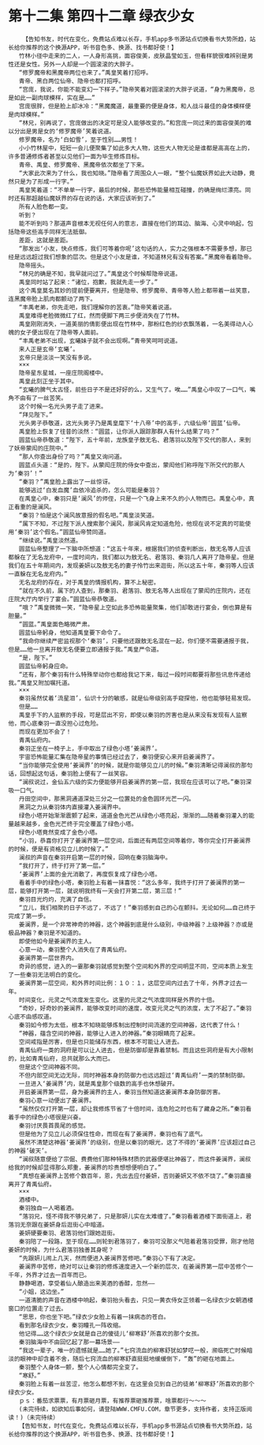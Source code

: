 # 第十二集 第四十二章 绿衣少女
        【告知书友，时代在变化，免费站点难以长存，手机app多书源站点切换看书大势所趋，站长给你推荐的这个换源APP，听书音色多、换源、找书都好使！】
       竹林小径中走来的二人，一人身形高挑，面容俊美，皮肤晶莹如玉，但看样貌很难辨别是男性还是女性。另外一人却是一个圆滚滚的大胖子。
       “修罗魔帝和黑魔帝两位也来了。”禹皇笑着打招呼。
       青帝、黑白两位仙帝、隐帝也都打招呼。
       “宫庞，我说，你能不能变幻一下样子。”隐帝笑着对圆滚滚的大胖子说道，“身为黑魔帝，总是如此一副肉球模样，实在是……”
       宫庞很胖，但是脸上却冰冷：“黑魔魔道，最重要的便是身体，和人战斗最佳的身体模样便是肉球模样。”
       “林兄，别再说了，宫庞做出的决定可是没人能够改变的。”和宫庞一同过来的面容俊美的难以分出是男是女的‘修罗魔帝’笑着说道。
       修罗魔帝，名为‘白如雪’，至于性别……男性！
       小小竹林屋中，短短一会儿便聚集了如此多大人物，这些大人物无论是谁都是高高在上的，许多普通修炼者甚至以见他们一面为毕生修炼目标。
       青帝、禹皇、修罗魔帝、黑魔帝依次都坐了下来。
       “大家此次来为了什么，我也知晓。”隐帝看了周围众人一眼，“整个仙魔妖界如此大动静，竟然只是为了形成一行字。”
       禹皇笑着道：“不单单一行字，最后的时候，那些恐怖能量相互碰撞，的确是绚烂漂亮。同时还有那超越仙魔妖界的存在说的话，大家应该听到了。”
       所有人脸色都一变。
       听到？
       能不听到吗？那道声音根本无视任何人的意志，直接在他们的耳边、脑海、心灵中响起，包括隐帝这些高手同样无法抵御。
       差距，这就是差距。
       “那发出‘小友，快点修炼，我们可等着你呢’这句话的人，实力之强根本不需要多想，那已经是远远超过我们想象的层次。但是这个小友是谁，不知道林兄有没有答案。”黑魔帝看着隐帝。
       隐帝摇头。
       “林兄的确是不知，我早就问过了。”禹皇这个时候帮隐帝说道。
       禹皇同时站了起来：“诸位，抱歉，我就先走一步了。”
       这个禹皇莫名其妙的提前便要离开，但是隐帝、修罗魔帝、青帝等人脸上都带着一丝笑意，连黑魔帝脸上肌肉都颤动了两下。
       “丰禹老弟，你先走吧，我们理解你的苦衷。”隐帝笑着说道。
       禹皇难得老脸微微红了红，然而便脚下两三步便消失在了竹林。
       禹皇刚刚消失，一道美丽的倩影便出现在竹林中，那粉红色的纱衣飘荡着，一名美得动人心魄的女子便出现在了隐帝等人面前。
       “丰禹老弟不出现，玄曦妹子就不会出现啊。”青帝笑呵呵说道。
       来人正是玄帝‘玄曦’。
       玄帝只是淡淡一笑没有多说。
       ×××
       隐帝星东星城，一座庄院阁楼中。
       禹皇此刻正坐于其中。
       “玄曦的脾气太古怪，前些日子不是还好好的么，又生气了。唉……”禹皇心中叹了一口气，嘴角不由有了一丝苦笑。
       这个时候一名光头男子走了进来。
       “拜见陛下。”
       光头男子恭敬道，这光头男子乃是禹皇麾下‘十八帝’中的高手，六级仙帝‘圆蓝’仙帝。
       禹皇脸上恢复了往昔的淡然：“圆蓝，让你派人跟踪那群人有什么结果了吗？”
       圆蓝仙帝恭敬道：“陛下，五十年前，龙族皇子敖无名、君落羽以及陛下交代的那人，来到了妖帝蒙闳的庄院中。”
       “那人你查出身份了吗？”禹皇又询问道。
       圆蓝点头道：“是的，陛下。从蒙闳庄院的侍女中查出，蒙闳他们称呼陛下所交代的那人为‘秦羽’！”
       “秦羽？”禹皇脸上露出了一丝惊讶。
       能够逃过‘白发血魔’血依冷追杀的，怎么可能是秦羽？
       在禹皇心中，秦羽只是‘澜风’的师侄，只是一个飞身上来不久的小人物而已。禹皇心中，真正看重的是澜风。
       “秦羽？怕是这个澜风故意报的假名吧。”禹皇淡笑道。
       “属下不知，不过陛下派人搜索那个澜风，那澜风肯定知道危险，他现在说不定真的可能使用‘秦羽’这个假名。”圆蓝仙帝赞同道。
       “继续说。”禹皇淡然道。
       圆蓝仙帝整理了一下脑中所想道：“这五十年来，根据我们的侦查判断出，敖无名等人应该都躲在了无名龙府中，一度时间内，我们都以为敖无名、君落羽、秦羽几人离开了隐帝星。但是我们在五十年期间内，发现姜妍以及敖无名的妻子怜竹出来逛街，所以这五十年，秦羽等人应该一直躲在无名龙府内。”
       无名龙府的存在，对于禹皇的情报机构，算不上秘密。
       “就在不久前，属下的人查到，那秦羽、君落羽、敖无名等人出现在了蒙闳的庄院内，还在庄院大厅内举行了宴会。”圆蓝仙帝恭敬道。
       “哦？”禹皇微微一笑，“隐帝星上空如此多恐怖能量聚集，他们却敢进行宴会，倒也算是有胆量。”
       “圆蓝。”禹皇面色略微严肃。
       圆蓝仙帝躬身，他知道禹皇要下命令了。
       “我命你继续严密监视那个‘秦羽’，只要他还跟敖无名混在一起，你们便不需要通报于我，但是……他一旦离开敖无名便要立即通报于我。”禹皇严令道。
       “是，陛下。”
       圆蓝仙帝躬身应命。
       “还有，那个秦羽有什么特殊举动你也都给我记下来，每过一段时间都要将那些讯息传递给我。”禹皇又附加嘱托道。
       ×××
       秦羽虽然仗着‘流星泪’，仙识十分的敏感，就是仙帝级别高手窥探他，他也能够轻易发现。
       但是……
       禹皇手下的人监察的手段，可是层出不穷，即使以秦羽的厉害也是从来没有发现有人监察他，而心底秦羽一直没担心过危险。
       而现在更加不会了！
       青禹仙府内。
       秦羽正坐在一椅子上，手中取出了绿色小塔‘姜澜界’。
       宇宙恐怖能量汇集在隐帝星的事情已经过去了，秦羽便安心来开启姜澜界了。
       “当你能够完全使用‘姜澜界’的时候，就是你能够见立儿的时候。”秦羽清晰记得澜叔的那句话，回想起这句话，秦羽脸上便有了一丝笑容。
       “澜叔说过，金仙五六级的实力便能够开启姜澜界的第一层，我现在应该可以了吧。”秦羽深吸一口气。
       丹田空间中，那黑洞通道深处三分之一位置处的金色圆环光芒一闪。
       黑洞之力从秦羽体内直接灌入姜澜界中。
       绿色小塔开始渐渐震颤了起来，道道金色光芒从绿色小塔亮起，渐渐的……随着秦羽灌入的能量越来越多，金色光芒终于完全覆盖了绿色小塔。
       绿色小塔竟然变成了金色小塔。
       “小羽，恭喜你打开了姜澜界第一层空间，后面还有两层空间等着你，等你完全打开姜澜界的时候，便是有资格见立儿的时候了。”
       澜叔的声音在秦羽开启第一层的时候，回响在秦羽脑海中。
       “我打开了，终于打开了第一层。”
       ‘姜澜界’上面的金光消散了，再度恢复成了绿色小塔。
       看着手中的绿色小塔，秦羽脸上有着一抹喜悦：“这么多年，我终于打开了姜澜界的第一层，能够打开第一层，就说明我终有一天会打开第二层，第三层！”
       秦羽目光灼灼，充满了自信。
       “立儿，我们相聚的日子不远了，不远了！”秦羽感到自己的心在颤抖。无论如何……自己终于完成了第一步。
       姜澜界，是一个非常神奇的神器，这个神器到底是什么级别，中级神器？上级神器？亦或是极品神器？秦羽是不知道的。
       即使他如今是姜澜界的主人。
       心意一动，秦羽整个人消失在了青禹仙府。
       姜澜界第一层世界内。
       奇异的感觉，进入的一霎那秦羽就感觉到整个空间和外界的空间明显不同，空间本质上发生了一些秦羽无法明白的变化。
       姜澜界第一层空间，和外界时间比例：１０：１，这层空间内过去了十年，外界才过去一年。
       时间变化，元灵之气浓度发生变化。这里的元灵之气浓度同样是外界的十倍。
       “奇妙，好奇妙的姜澜界，能够改变时间的速度，改变元灵之气的浓度，太了不起了。”秦羽心底不由感叹道。
       秦羽如今修为太低，根本不知晓能够炼制出控制时间流速的空间神器，这代表了什么！
       “神器，蕴含空间的神器，能够让人进入的神器。”秦羽眼睛亮了起来。
       空间戒指是厉害，但是也只能储存东西，根本不可能让人进去。
       青禹仙府一类的洞府是可以让人进去，但是防御却是靠着禁制。而且这些洞府是有大小限制的，比如青禹仙府，总共就那么大而已。
       但是这个空间神器不同。
       不但内部空间无边无际，同时神器本身的防御力也远远超过‘青禹仙府’一类的禁制防御。
       一旦进入‘姜澜界’内，就是禹皇那个级数的高手也休想破开。
       开启姜澜界第一层，身为姜澜界的主人，秦羽当然知道这姜澜界本身防御厉害。
       秦羽心意一动便出了姜澜界。
       “虽然仅仅打开第一层，却让我修炼节省了十倍时间，连危险之时也有了藏身之所。”秦羽看着手中的绿色小塔很是兴奋。
       秦羽讨厌畏首畏尾的感觉。
       但是他为了见立儿必须保住性命，而现在有了姜澜界，秦羽也有了底气。
       虽然不清楚这神器‘姜澜界’的级别，但是以秦羽的眼光，这了不得的‘姜澜界’应该超过自己的神器‘破天’。
       “澜叔随意便给了宗倔、费费他们那种特殊材质的武器便堪比神器了，而这件姜澜界，澜叔给我的时候却显得那么郑重，姜澜界的珍贵想想便明白了。”
       “真想在姜澜界上苦修个数百年，恩，先出去应付姜妍，否则姜妍又不依不饶了。”秦羽直接离开了青禹仙府。
       ×××
       酒楼中。
       秦羽独自一人喝着酒。
       “落羽兄，怪不得我不够兄弟了，只是那妍儿实在太难缠了。”秦羽看着酒楼下面街道上，君落羽无奈跟在姜妍身后逛街心中暗道。
       姜妍硬要秦羽、君落羽他们跟她逛街。
       秦羽陪了一段路，至于现在……则轮到君落羽了，秦羽可没那义气陪着君落羽受罪，刚才他陪姜妍的时候，为什么君落羽独善其身呢？
       “先跟妍儿闹上几天，然而便进入姜澜界苦修吧。”秦羽心下有了决定。
       姜澜界中苦修，绝对可以让秦羽的修炼速度进入一个新的层次，在姜澜界第一层中苦修个一千年，外界才过去一百年而已。
       静静喝酒，享受着仙人酿造出来美酒的香醇，忽然——
       “小姐，这边坐。”
       一道清脆的声音在酒楼中响起，秦羽抬头看去，只见一黄衣侍女正领着一名绿衣少女朝酒楼窗口的位置走了过去。
       “思思，你也坐下吧。”绿衣少女脸上有着一抹病态的苍白。
       看到那名绿衣少女，秦羽瞳孔一阵收缩。
       他记得……这个绿衣少女就是自己的傻徒儿‘柳寒舒’所喜欢的那个女孩。
       秦羽脑海中不由回忆起了那一幕场景——
       “我这一辈子，唯一的遗憾就是……她了。”七窍流血的柳寒舒犹如梦呓一般，濒临死亡时候暗淡的眼神中却含着不舍，随后七窍流血的柳寒舒直挺挺地缓缓倒下，“轰”的砸在地面上。
       秦羽整个人身体一颤，整个人心情都完全变了。
       “寒舒。”
       秦羽脸上有着一丝苦涩，他怎么都想不到，在这里会见到自己的徒弟‘柳寒舒’所喜欢的那个绿衣少女。
       ｐｓ：番茄求票票，有月票砸月票，有推荐票砸推荐票，啥票都行～～～
       (未完待续，如欲知后事如何，请登陆WWW.CMFU.COM，章节更多，支持作者，支持正版阅读！)（未完待续）
       【告知书友，时代在变化，免费站点难以长存，手机app多书源站点切换看书大势所趋，站长给你推荐的这个换源APP，听书音色多、换源、找书都好使！】